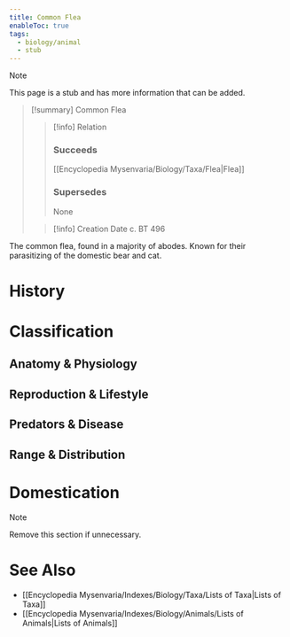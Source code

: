 ```yaml
---
title: Common Flea
enableToc: true
tags:
  - biology/animal
  - stub
---
```


> [!note]
> This page is a stub and has more information that can be added.

> [!summary] Common Flea
> > [!info] Relation
> > ### Succeeds
> > [[Encyclopedia Mysenvaria/Biology/Taxa/Flea|Flea]]
> > ### Supersedes
> > None
>
> > [!info] Creation Date
> > c. BT 496

The common flea, found in a majority of abodes. Known for their parasitizing of the domestic bear and cat.
# History

# Classification
## Anatomy & Physiology

## Reproduction & Lifestyle

## Predators & Disease

## Range & Distribution

# Domestication

> [!note]
> Remove this section if unnecessary.
# See Also
- [[Encyclopedia Mysenvaria/Indexes/Biology/Taxa/Lists of Taxa|Lists of Taxa]]
- [[Encyclopedia Mysenvaria/Indexes/Biology/Animals/Lists of Animals|Lists of Animals]]